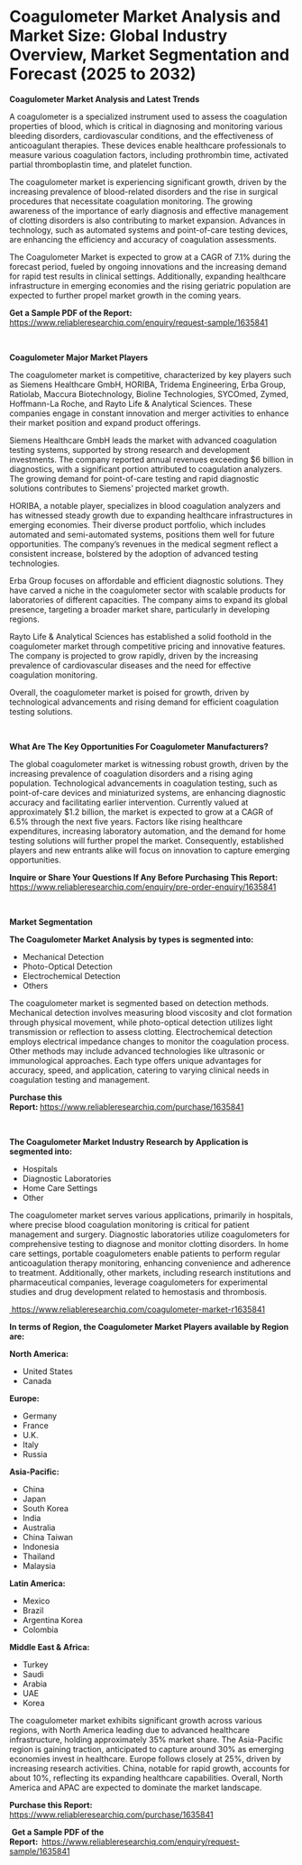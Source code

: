 <p><h1>Coagulometer Market Analysis and Market Size: Global Industry Overview, Market Segmentation and Forecast (2025 to 2032)</h1></p><p><strong>Coagulometer Market Analysis and Latest Trends</strong></p>
<p><p>A coagulometer is a specialized instrument used to assess the coagulation properties of blood, which is critical in diagnosing and monitoring various bleeding disorders, cardiovascular conditions, and the effectiveness of anticoagulant therapies. These devices enable healthcare professionals to measure various coagulation factors, including prothrombin time, activated partial thromboplastin time, and platelet function.</p><p>The coagulometer market is experiencing significant growth, driven by the increasing prevalence of blood-related disorders and the rise in surgical procedures that necessitate coagulation monitoring. The growing awareness of the importance of early diagnosis and effective management of clotting disorders is also contributing to market expansion. Advances in technology, such as automated systems and point-of-care testing devices, are enhancing the efficiency and accuracy of coagulation assessments.</p><p>The Coagulometer Market is expected to grow at a CAGR of 7.1% during the forecast period, fueled by ongoing innovations and the increasing demand for rapid test results in clinical settings. Additionally, expanding healthcare infrastructure in emerging economies and the rising geriatric population are expected to further propel market growth in the coming years.</p></p>
<p><strong>Get a Sample PDF of the Report:&nbsp;</strong> <a href="https://www.reliableresearchiq.com/enquiry/request-sample/1635841?utm_campaign=2443&utm_medium=2&utm_source=Github&utm_content=ia&utm_term=13042025&utm_id=coagulometer">https://www.reliableresearchiq.com/enquiry/request-sample/1635841</a></p>
<p>&nbsp;</p>
<p><strong>Coagulometer Major Market Players</strong></p>
<p><p>The coagulometer market is competitive, characterized by key players such as Siemens Healthcare GmbH, HORIBA, Tridema Engineering, Erba Group, Ratiolab, Maccura Biotechnology, Bioline Technologies, SYCOmed, Zymed, Hoffmann-La Roche, and Rayto Life & Analytical Sciences. These companies engage in constant innovation and merger activities to enhance their market position and expand product offerings.</p><p>Siemens Healthcare GmbH leads the market with advanced coagulation testing systems, supported by strong research and development investments. The company reported annual revenues exceeding $6 billion in diagnostics, with a significant portion attributed to coagulation analyzers. The growing demand for point-of-care testing and rapid diagnostic solutions contributes to Siemens’ projected market growth.</p><p>HORIBA, a notable player, specializes in blood coagulation analyzers and has witnessed steady growth due to expanding healthcare infrastructures in emerging economies. Their diverse product portfolio, which includes automated and semi-automated systems, positions them well for future opportunities. The company’s revenues in the medical segment reflect a consistent increase, bolstered by the adoption of advanced testing technologies.</p><p>Erba Group focuses on affordable and efficient diagnostic solutions. They have carved a niche in the coagulometer sector with scalable products for laboratories of different capacities. The company aims to expand its global presence, targeting a broader market share, particularly in developing regions.</p><p>Rayto Life & Analytical Sciences has established a solid foothold in the coagulometer market through competitive pricing and innovative features. The company is projected to grow rapidly, driven by the increasing prevalence of cardiovascular diseases and the need for effective coagulation monitoring.</p><p>Overall, the coagulometer market is poised for growth, driven by technological advancements and rising demand for efficient coagulation testing solutions.</p></p>
<p>&nbsp;</p>
<p><strong>What Are The Key Opportunities For Coagulometer Manufacturers?</strong></p>
<p><p>The global coagulometer market is witnessing robust growth, driven by the increasing prevalence of coagulation disorders and a rising aging population. Technological advancements in coagulation testing, such as point-of-care devices and miniaturized systems, are enhancing diagnostic accuracy and facilitating earlier intervention. Currently valued at approximately $1.2 billion, the market is expected to grow at a CAGR of 6.5% through the next five years. Factors like rising healthcare expenditures, increasing laboratory automation, and the demand for home testing solutions will further propel the market. Consequently, established players and new entrants alike will focus on innovation to capture emerging opportunities.</p></p>
<p><strong>Inquire or Share Your Questions If Any Before Purchasing This Report:</strong> <a href="https://www.reliableresearchiq.com/enquiry/pre-order-enquiry/1635841?utm_campaign=2443&utm_medium=2&utm_source=Github&utm_content=ia&utm_term=13042025&utm_id=coagulometer">https://www.reliableresearchiq.com/enquiry/pre-order-enquiry/1635841</a></p>
<p>&nbsp;</p>
<p><strong>Market Segmentation</strong></p>
<p><strong>The Coagulometer Market Analysis by types is segmented into:</strong></p>
<p><ul><li>Mechanical Detection</li><li>Photo-Optical Detection</li><li>Electrochemical Detection</li><li>Others</li></ul></p>
<p><p>The coagulometer market is segmented based on detection methods. Mechanical detection involves measuring blood viscosity and clot formation through physical movement, while photo-optical detection utilizes light transmission or reflection to assess clotting. Electrochemical detection employs electrical impedance changes to monitor the coagulation process. Other methods may include advanced technologies like ultrasonic or immunological approaches. Each type offers unique advantages for accuracy, speed, and application, catering to varying clinical needs in coagulation testing and management.</p></p>
<p><strong>Purchase this Report:&nbsp;</strong><a href="https://www.reliableresearchiq.com/purchase/1635841?utm_campaign=2443&utm_medium=2&utm_source=Github&utm_content=ia&utm_term=13042025&utm_id=coagulometer">https://www.reliableresearchiq.com/purchase/1635841</a></p>
<p>&nbsp;</p>
<p><strong>The Coagulometer Market Industry Research by Application is segmented into:</strong></p>
<p><ul><li>Hospitals</li><li>Diagnostic Laboratories</li><li>Home Care Settings</li><li>Other</li></ul></p>
<p><p>The coagulometer market serves various applications, primarily in hospitals, where precise blood coagulation monitoring is critical for patient management and surgery. Diagnostic laboratories utilize coagulometers for comprehensive testing to diagnose and monitor clotting disorders. In home care settings, portable coagulometers enable patients to perform regular anticoagulation therapy monitoring, enhancing convenience and adherence to treatment. Additionally, other markets, including research institutions and pharmaceutical companies, leverage coagulometers for experimental studies and drug development related to hemostasis and thrombosis.</p></p>
<p><a href="https://www.reliableresearchiq.com/coagulometer-market-r1635841?utm_campaign=2443&utm_medium=2&utm_source=Github&utm_content=ia&utm_term=13042025&utm_id=coagulometer">&nbsp;https://www.reliableresearchiq.com/coagulometer-market-r1635841</a></p>
<p><strong>In terms of Region, the Coagulometer Market Players available by Region are:</strong></p>
<p>
    <p> <strong> North America: </strong>
        <ul>
            <li>United States</li>
            <li>Canada</li>
        </ul>
        </p> 
    <p> <strong> Europe: </strong>
        <ul>
            <li>Germany</li>
            <li>France</li>
            <li>U.K.</li>
            <li>Italy</li>
            <li>Russia</li>
        </ul>
        </p> 
    <p> <strong> Asia-Pacific: </strong>
        <ul>
            <li>China</li>
            <li>Japan</li>
            <li>South Korea</li>
            <li>India</li>
            <li>Australia</li>
            <li>China Taiwan</li>
            <li>Indonesia</li>
            <li>Thailand</li>
            <li>Malaysia</li>
        </ul>
        </p> 
    <p> <strong> Latin America: </strong>
        <ul>
            <li>Mexico</li>
            <li>Brazil</li>
            <li>Argentina Korea</li>
            <li>Colombia</li>
        </ul>
        </p> 
    <p> <strong> Middle East & Africa: </strong>
        <ul>
            <li>Turkey</li>
            <li>Saudi</li>
            <li>Arabia</li>
            <li>UAE</li>
            <li>Korea</li>
        </ul>
    </p>
    </p>
<p><p>The coagulometer market exhibits significant growth across various regions, with North America leading due to advanced healthcare infrastructure, holding approximately 35% market share. The Asia-Pacific region is gaining traction, anticipated to capture around 30% as emerging economies invest in healthcare. Europe follows closely at 25%, driven by increasing research activities. China, notable for rapid growth, accounts for about 10%, reflecting its expanding healthcare capabilities. Overall, North America and APAC are expected to dominate the market landscape.</p></p>
<p><strong>Purchase this Report: </strong><a href="https://www.reliableresearchiq.com/purchase/1635841?utm_campaign=2443&utm_medium=2&utm_source=Github&utm_content=ia&utm_term=13042025&utm_id=coagulometer">https://www.reliableresearchiq.com/purchase/1635841</a></p>
<p>&nbsp;<strong>Get a Sample PDF of the Report:&nbsp;&nbsp;</strong><a href="https://www.reliableresearchiq.com/enquiry/request-sample/1635841?utm_campaign=2443&utm_medium=2&utm_source=Github&utm_content=ia&utm_term=13042025&utm_id=coagulometer">https://www.reliableresearchiq.com/enquiry/request-sample/1635841</a></p>
<p><strong></strong></p>
<p><p></p><p></p><p></p></p>